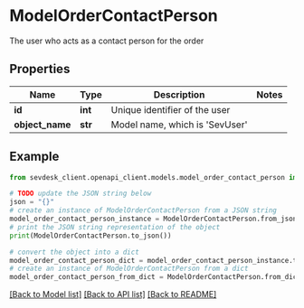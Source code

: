 # ModelOrderContactPerson

The user who acts as a contact person for the order

## Properties

Name | Type | Description | Notes
------------ | ------------- | ------------- | -------------
**id** | **int** | Unique identifier of the user | 
**object_name** | **str** | Model name, which is &#39;SevUser&#39; | 

## Example

```python
from sevdesk_client.openapi_client.models.model_order_contact_person import ModelOrderContactPerson

# TODO update the JSON string below
json = "{}"
# create an instance of ModelOrderContactPerson from a JSON string
model_order_contact_person_instance = ModelOrderContactPerson.from_json(json)
# print the JSON string representation of the object
print(ModelOrderContactPerson.to_json())

# convert the object into a dict
model_order_contact_person_dict = model_order_contact_person_instance.to_dict()
# create an instance of ModelOrderContactPerson from a dict
model_order_contact_person_from_dict = ModelOrderContactPerson.from_dict(model_order_contact_person_dict)
```
[[Back to Model list]](../README.md#documentation-for-models) [[Back to API list]](../README.md#documentation-for-api-endpoints) [[Back to README]](../README.md)


